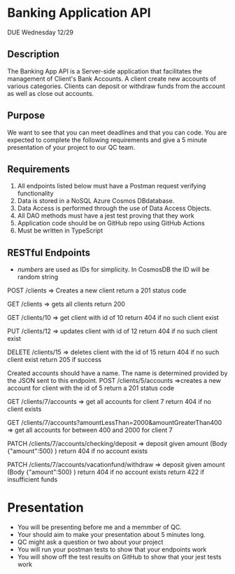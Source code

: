 # Banking Application API
DUE Wednesday 12/29

## Description

   The Banking App API is a Server-side application that facilitates the management of Client's Bank Accounts. A client create new accounts of various categories. Clients can deposit or withdraw funds from the account as well as close out accounts.
	
## Purpose

   We want to see that you can meet deadlines and that you can code. You are expected to complete the following requirements and give a 5 minute presentation of your project to our QC team.

## Requirements
1. All endpoints listed below must have a Postman request verifying functionality
2. Data is stored in a NoSQL Azure Cosmos DBdatabase.
3. Data Access is performed through the use of Data Access Objects.
4. All DAO methods must have a jest test proving that they work
5. Application code should be on GitHub repo using GitHub Actions
6. Must be written in TypeScript

## RESTful Endpoints
- *numbers* are used as IDs for simplicity. In CosmosDB the ID will be random string

POST /clients => Creates a new client
	return a 201 status code

GET /clients => gets all clients
	return 200

GET /clients/10 => get client with id of 10
	return 404 if no such client exist

PUT /clients/12 => updates client with id of 12	
	return 404 if no such client exist

DELETE /clients/15 => deletes client with the id of 15
	return 404 if no such client exist
	return 205 if success

Created accounts should have a name. The name is determined provided by the JSON sent to this endpoint. 
POST /clients/5/accounts =>creates a new account for client with the id of 5
	return a 201 status code

GET /clients/7/accounts => get all accounts for client 7
	return 404 if no client exists

GET /clients/7/accounts?amountLessThan=2000&amountGreaterThan400 => get all accounts for between 400 and 2000 for client 7

PATCH /clients/7/accounts/checking/deposit => deposit given amount (Body {"amount":500} )
	return 404 if no account exists

PATCH /clients/7/accounts/vacationfund/withdraw => deposit given amount (Body {"amount":500} )
	return 404 if no account exists
	return 422 if insufficient funds

# Presentation
- You will be presenting before me and a memmber of QC.
- Your should aim to make your presentation about 5 minutes long.
- QC might ask a question or two about your project
- You will run your postman tests to show that your endpoints work
- You will show off the test results on GitHub to show that your jest tests work

